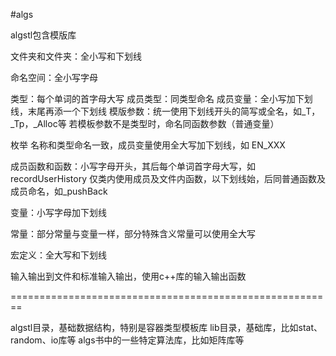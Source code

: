 #algs

algstl包含模版库

文件夹和文件夹：全小写和下划线

命名空间：全小写字母

类型：每个单词的首字母大写
成员类型：同类型命名
成员变量：全小写加下划线，末尾再添一个下划线
模版参数：统一使用下划线开头的简写或全名，如\_T，\_Tp，\_Alloc等
若模板参数不是类型时，命名同函数参数（普通变量）

枚举 名称和类型命名一致，成员变量使用全大写加下划线，如 EN_XXX

成员函数和函数：小写字母开头，其后每个单词首字母大写，如recordUserHistory
仅类内使用成员及文件内函数，以下划线始，后同普通函数及成员命名，如\_pushBack

变量：小写字母加下划线

常量：部分常量与变量一样，部分特殊含义常量可以使用全大写

宏定义：全大写和下划线

输入输出到文件和标准输入输出，使用c++库的输入输出函数

========================================================

algstl目录，基础数据结构，特别是容器类型模板库
lib目录，基础库，比如stat、random、io库等
algs书中的一些特定算法库，比如矩阵库等
